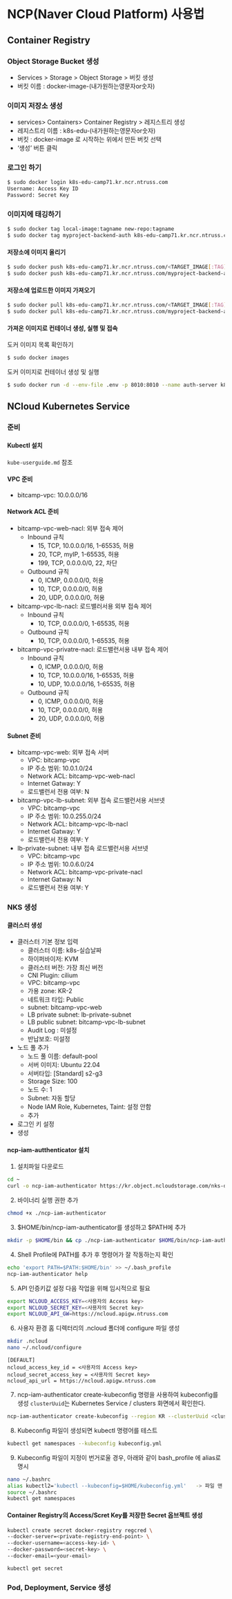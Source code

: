 # NCP(Naver Cloud Platform) 사용법

## Container Registry

### Object Storage Bucket 생성

- Services > Storage > Object Storage > 버킷 생성
- 버킷 이름 : docker-image-(내가원하는영문자or숫자)

### 이미지 저장소 생성

- services> Containers> Container Registry > 레지스트리 생성
- 레지스트리 이름 : k8s-edu-(내가원하는영문자or숫자)
- 버킷 : docker-image 로 시작하는 위에서 만든 버킷 선택
- ‘생성’ 버튼 클릭

### 로그인 하기

```bash
$ sudo docker login k8s-edu-camp71.kr.ncr.ntruss.com
Username: Access Key ID
Password: Secret Key
```

### 이미지에 태깅하기

```bash
$ sudo docker tag local-image:tagname new-repo:tagname
$ sudo docker tag myproject-backend-auth k8s-edu-camp71.kr.ncr.ntruss.com/myproject-backend-auth
```

#### 저장소에 이미지 올리기

```bash
$ sudo docker push k8s-edu-camp71.kr.ncr.ntruss.com/<TARGET_IMAGE[:TAG]>
$ sudo docker push k8s-edu-camp71.kr.ncr.ntruss.com/myproject-backend-auth
```

#### 저장소에 업로드한 이미지 가져오기

```bash
$ sudo docker pull k8s-edu-camp71.kr.ncr.ntruss.com/<TARGET_IMAGE[:TAG]>
$ sudo docker pull k8s-edu-camp71.kr.ncr.ntruss.com/myproject-backend-auth
```

#### 가져온 이미지로 컨테이너 생성, 실행 및 접속

도커 이미지 목록 확인하기

```bash
$ sudo docker images
```

도커 이미지로 컨테이너 생성 및 실행

```bash
$ sudo docker run -d --env-file .env -p 8010:8010 --name auth-server k8s-edu-118.kr.ncr.ntruss.com/myproject-backend-auth
```

## NCloud Kubernetes Service

### 준비

#### Kubectl 설치

`kube-userguide.md` 참조

#### VPC 준비

- bitcamp-vpc: 10.0.0.0/16

#### Network ACL 준비

- bitcamp-vpc-web-nacl: 외부 접속 제어
  - Inbound 규칙
    - 15, TCP, 10.0.0.0/16, 1-65535, 허용
    - 20, TCP, myIP, 1-65535, 허용
    - 199, TCP, 0.0.0.0/0, 22, 차단
  - Outbound 규칙
    - 0, ICMP, 0.0.0.0/0, 허용
    - 10, TCP, 0.0.0.0/0, 허용
    - 20, UDP, 0.0.0.0/0, 허용
- bitcamp-vpc-lb-nacl: 로드밸러서용 외부 접속 제어
  - Inbound 규칙
    - 10, TCP, 0.0.0.0/0, 1-65535, 허용
  - Outbound 규칙
    - 10, TCP, 0.0.0.0/0, 1-65535, 허용
- bitcamp-vpc-privatre-nacl: 로드밸런서용 내부 접속 제어
  - Inbound 규칙
    - 0, ICMP, 0.0.0.0/0, 허용
    - 10, TCP, 10.0.0.0/16, 1-65535, 허용
    - 10, UDP, 10.0.0.0/16, 1-65535, 허용
  - Outbound 규칙
    - 0, ICMP, 0.0.0.0/0, 허용
    - 10, TCP, 0.0.0.0/0, 허용
    - 20, UDP, 0.0.0.0/0, 허용

#### Subnet 준비

- bitcamp-vpc-web: 외부 접속 서버
  - VPC: bitcamp-vpc
  - IP 주소 범위: 10.0.1.0/24
  - Network ACL: bitcamp-vpc-web-nacl
  - Internet Gatway: Y
  - 로드밸런서 전용 여부: N
- bitcamp-vpc-lb-subnet: 외부 접속 로드밸런서용 서브넷
  - VPC: bitcamp-vpc
  - IP 주소 범위: 10.0.255.0/24
  - Network ACL: bitcamp-vpc-lb-nacl
  - Internet Gatway: Y
  - 로드밸런서 전용 여부: Y
- lb-private-subnet: 내부 접속 로드밸런서용 서브넷
  - VPC: bitcamp-vpc
  - IP 주소 범위: 10.0.6.0/24
  - Network ACL: bitcamp-vpc-private-nacl
  - Internet Gatway: N
  - 로드밸런서 전용 여부: Y

### NKS 생성

#### 클러스터 생성

- 클러스터 기본 정보 입력
  - 클러스터 이름: k8s-실습날짜
  - 하이퍼바이저: KVM
  - 클러스터 버전: 가장 최신 버전
  - CNI Plugin: cilium
  - VPC: bitcamp-vpc
  - 가용 zone: KR-2
  - 네트워크 타입: Public
  - subnet: bitcamp-vpc-web
  - LB private subnet: lb-private-subnet
  - LB public subnet: bitcamp-vpc-lb-subnet
  - Audit Log : 미설정
  - 반납보호: 미설정
- 노드 풀 추가
  - 노드 풀 이름: default-pool
  - 서버 이미지: Ubuntu 22.04
  - 서버타입: [Standard] s2-g3
  - Storage Size: 100
  - 노드 수: 1
  - Subnet: 자동 할당
  - Node IAM Role, Kubernetes, Taint: 설정 안함
  - 추가
- 로그인 키 설정
- 생성

#### ncp-iam-autthenticator 설치

1. 설치파일 다운로드

```bash
cd ~
curl -o ncp-iam-authenticator https://kr.object.ncloudstorage.com/nks-download/ncp-iam-authenticator/v1.0.0/linux/amd64/ncp-iam-authenticator
```

2. 바이너리 실행 권한 추가

```bash
chmod +x ./ncp-iam-authenticator
```

3. $HOME/bin/ncp-iam-authenticator를 생성하고 $PATH에 추가

```bash
mkdir -p $HOME/bin && cp ./ncp-iam-authenticator $HOME/bin/ncp-iam-authenticator && export PATH=$PATH:$HOME/bin
```

4. Shell Profile에 PATH를 추가 후 명령어가 잘 작동하는지 확인

```bash
echo 'export PATH=$PATH:$HOME/bin' >> ~/.bash_profile
ncp-iam-authenticator help
```

5. API 인증키값 설정
   다음 작업을 위해 임시적으로 필요

```bash
export NCLOUD_ACCESS_KEY=<사용자의 Access key>
export NCLOUD_SECRET_KEY=<사용자의 Secret key>
export NCLOUD_API_GW=https://ncloud.apigw.ntruss.com
```

6. 사용자 환경 홈 디렉터리의 .ncloud 폴더에 configure 파일 생성

```bash
mkdir .ncloud
nano ~/.ncloud/configure
```

```
[DEFAULT]
ncloud_access_key_id = <사용자의 Access key>
ncloud_secret_access_key = <사용자의 Secret key>
ncloud_api_url = https://ncloud.apigw.ntruss.com
```

7. ncp-iam-authenticator create-kubeconfig 명령을 사용하여 kubeconfig를 생성
   `clusterUuid`는 Kubernetes Service / clusters 화면에서 확인한다.

```bash
ncp-iam-authenticator create-kubeconfig --region KR --clusterUuid <cluster-uuid> > kubeconfig.yml
```

8. Kubeconfig 파일이 생성되면 kubectl 명령어를 테스트

```bash
kubectl get namespaces --kubeconfig kubeconfig.yml
```

9. Kubeconfig 파일이 지정이 번거로울 경우, 아래와 같이 bash_profile 에 alias로 명시

```bash
nano ~/.bashrc
alias kubectl2='kubectl --kubeconfig=$HOME/kubeconfig.yml'   -> 파일 맨 밑에 alias 내용 추가
source ~/.bashrc
kubectl get namespaces
```

#### Container Registry의 Access/Scret Key를 저장한 Secret 옵브젝트 생성

```bash
kubectl create secret docker-registry regcred \
--docker-server=<private-registry-end-point> \
--docker-username=<access-key-id> \
--docker-password=<secret-key> \
--docker-email=<your-email>

kubectl get secret
```

### Pod, Deployment, Service 생성

